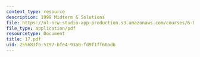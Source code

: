 ```yaml
---
content_type: resource
description: 1999 Midterm & Solutions
file: https://ol-ocw-studio-app-production.s3.amazonaws.com/courses/6-821-programming-languages-fall-2002/255683fb5197bfe493a0fd9f1ff60adb_17.pdf
file_type: application/pdf
resourcetype: Document
title: 17.pdf
uid: 255683fb-5197-bfe4-93a0-fd9f1ff60adb
---
```

